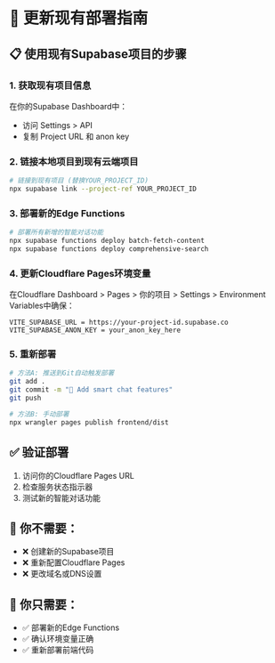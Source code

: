 # 🔄 更新现有部署指南

## 📋 使用现有Supabase项目的步骤

### 1. 获取现有项目信息
在你的Supabase Dashboard中：
- 访问 Settings > API
- 复制 Project URL 和 anon key

### 2. 链接本地项目到现有云端项目
```bash
# 链接到现有项目 (替换YOUR_PROJECT_ID)
npx supabase link --project-ref YOUR_PROJECT_ID
```

### 3. 部署新的Edge Functions
```bash
# 部署所有新增的智能对话功能
npx supabase functions deploy batch-fetch-content
npx supabase functions deploy comprehensive-search
```

### 4. 更新Cloudflare Pages环境变量
在Cloudflare Dashboard > Pages > 你的项目 > Settings > Environment Variables中确保：
```
VITE_SUPABASE_URL = https://your-project-id.supabase.co
VITE_SUPABASE_ANON_KEY = your_anon_key_here
```

### 5. 重新部署
```bash
# 方法A: 推送到Git自动触发部署
git add .
git commit -m "🚀 Add smart chat features"
git push

# 方法B: 手动部署
npx wrangler pages publish frontend/dist
```

## ✅ 验证部署
1. 访问你的Cloudflare Pages URL
2. 检查服务状态指示器
3. 测试新的智能对话功能

## 🎯 你不需要：
- ❌ 创建新的Supabase项目
- ❌ 重新配置Cloudflare Pages
- ❌ 更改域名或DNS设置

## 🎉 你只需要：
- ✅ 部署新的Edge Functions
- ✅ 确认环境变量正确
- ✅ 重新部署前端代码